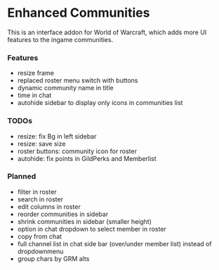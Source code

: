 # Enhanced Communities

This is an interface addon for World of Warcraft, which adds more UI features to the ingame communities.

### Features
- resize frame
- replaced roster menu switch with buttons
- dynamic community name in title
- time in chat
- autohide sidebar to display only icons in communities list

### TODOs
- resize: fix Bg in left sidebar
- resize: save size
- roster buttons: community icon for roster
- autohide: fix points in GildPerks and Memberlist

### Planned

- filter in roster
- search in roster
- edit columns in roster
- reorder communities in sidebar
- shrink communities in sidebar (smaller height)
- option in chat dropdown to select member in roster
- copy from chat
- full channel list in chat side bar (over/under member list) instead of dropdownmenu
- group chars by GRM alts